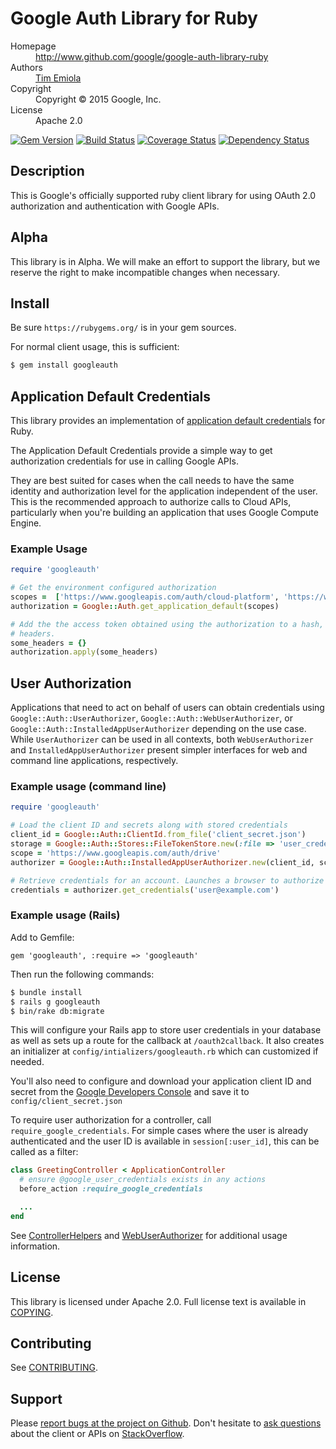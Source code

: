 # Google Auth Library for Ruby

<dl>
  <dt>Homepage</dt><dd><a href="http://www.github.com/google/google-auth-library-ruby">http://www.github.com/google/google-auth-library-ruby</a></dd>
  <dt>Authors</dt><dd><a href="mailto:temiola@google.com">Tim Emiola</a></dd>
  <dt>Copyright</dt><dd>Copyright © 2015 Google, Inc.</dd>
  <dt>License</dt><dd>Apache 2.0</dd>
</dl>

[![Gem Version](https://badge.fury.io/rb/googleauth.svg)](http://badge.fury.io/rb/googleauth)
[![Build Status](https://secure.travis-ci.org/google/google-auth-library-ruby.png)](http://travis-ci.org/google/google-auth-library-ruby)
[![Coverage Status](https://coveralls.io/repos/google/google-auth-library-ruby/badge.png)](https://coveralls.io/r/google/google-auth-library-ruby)
[![Dependency Status](https://gemnasium.com/google/google-auth-library-ruby.png)](https://gemnasium.com/google/google-auth-library-ruby)

## Description

This is Google's officially supported ruby client library for using OAuth 2.0
authorization and authentication with Google APIs.

## Alpha

This library is in Alpha. We will make an effort to support the library, but
we reserve the right to make incompatible changes when necessary.

## Install

Be sure `https://rubygems.org/` is in your gem sources.

For normal client usage, this is sufficient:

```bash
$ gem install googleauth
```

## Application Default Credentials

This library provides an implementation of
[application default credentials][application default credentials] for Ruby.

The Application Default Credentials provide a simple way to get authorization
credentials for use in calling Google APIs.

They are best suited for cases when the call needs to have the same identity
and authorization level for the application independent of the user. This is
the recommended approach to authorize calls to Cloud APIs, particularly when
you're building an application that uses Google Compute Engine.

### Example Usage

```ruby
require 'googleauth'

# Get the environment configured authorization
scopes =  ['https://www.googleapis.com/auth/cloud-platform', 'https://www.googleapis.com/auth/compute']
authorization = Google::Auth.get_application_default(scopes)

# Add the the access token obtained using the authorization to a hash, e.g
# headers.
some_headers = {}
authorization.apply(some_headers)

```

## User Authorization

Applications that need to act on behalf of users can obtain credentials
using `Google::Auth::UserAuthorizer`, `Google::Auth::WebUserAuthorizer`,
or `Google::Auth::InstalledAppUserAuthorizer` depending on the use case.
While `UserAuthorizer` can be used in all contexts, both `WebUserAuthorizer`
and `InstalledAppUserAuthorizer` present simpler interfaces for web and
command line applications, respectively.

### Example usage (command line)

```ruby
require 'googleauth'

# Load the client ID and secrets along with stored credentials
client_id = Google::Auth::ClientId.from_file('client_secret.json')
storage = Google::Auth::Stores::FileTokenStore.new(:file => 'user_credentials.yaml')
scope = 'https://www.googleapis.com/auth/drive'
authorizer = Google::Auth::InstalledAppUserAuthorizer.new(client_id, scope, storage)

# Retrieve credentials for an account. Launches a browser to authorize if needed.
credentials = authorizer.get_credentials('user@example.com')
```

### Example usage (Rails)

Add to Gemfile:

    gem 'googleauth', :require => 'googleauth'

Then run the following commands:

```bash
$ bundle install
$ rails g googleauth
$ bin/rake db:migrate
```

This will configure your Rails app to store user credentials in your database
as well as sets up a route for the callback at `/oauth2callback`. It also
creates an initializer at `config/intializers/googleauth.rb` which can
customized if needed.

You'll also need to configure and download your application client ID
and secret from the [Google Developers Console](https://console.developers.google.com)
and save it to `config/client_secret.json`

To require user authorization for a controller, call `require_google_credentials`.
For simple cases where the user is already authenticated and the user ID
is available in `session[:user_id]`, this can be called as a filter:

```ruby
class GreetingController < ApplicationController
  # ensure @google_user_credentials exists in any actions
  before_action :require_google_credentials

  ...
end
```

See [ControllerHelpers](/lib/googleauth/rails/controller_helpers.rb) and
[WebUserAuthorizer](/lib/googleauth/web_user_authorizer.rb) for additional
usage information.

## License

This library is licensed under Apache 2.0. Full license text is
available in [COPYING][copying].

## Contributing

See [CONTRIBUTING][contributing].

## Support

Please
[report bugs at the project on Github](https://github.com/google/google-auth-library-ruby/issues). Don't
hesitate to
[ask questions](http://stackoverflow.com/questions/tagged/google-auth-library-ruby)
about the client or APIs on [StackOverflow](http://stackoverflow.com).

[google-apis-ruby-client]: (https://github.com/google/google-api-ruby-client)
[application default credentials]: (https://developers.google.com/accounts/docs/application-default-credentials)
[contributing]: https://github.com/google/google-auth-library-ruby/tree/master/CONTRIBUTING.md
[copying]: https://github.com/google/google-auth-library-ruby/tree/master/COPYING
